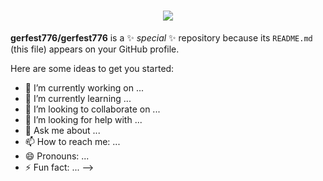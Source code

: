 <h1 align="center">
  <a href="https://git.io/typing-svg">
    <img src="https://readme-typing-svg.herokuapp.com/?lines=My+name+is+German;I+great+you!;gerfest776&center=true&size=30">
  </a>
</h1>

**gerfest776/gerfest776** is a ✨ _special_ ✨ repository because its `README.md` (this file) appears on your GitHub profile.

Here are some ideas to get you started:

- 🔭 I’m currently working on ...
- 🌱 I’m currently learning ...
- 👯 I’m looking to collaborate on ...
- 🤔 I’m looking for help with ...
- 💬 Ask me about ...
- 📫 How to reach me: ...
- 😄 Pronouns: ...
- ⚡ Fun fact: ...
-->
